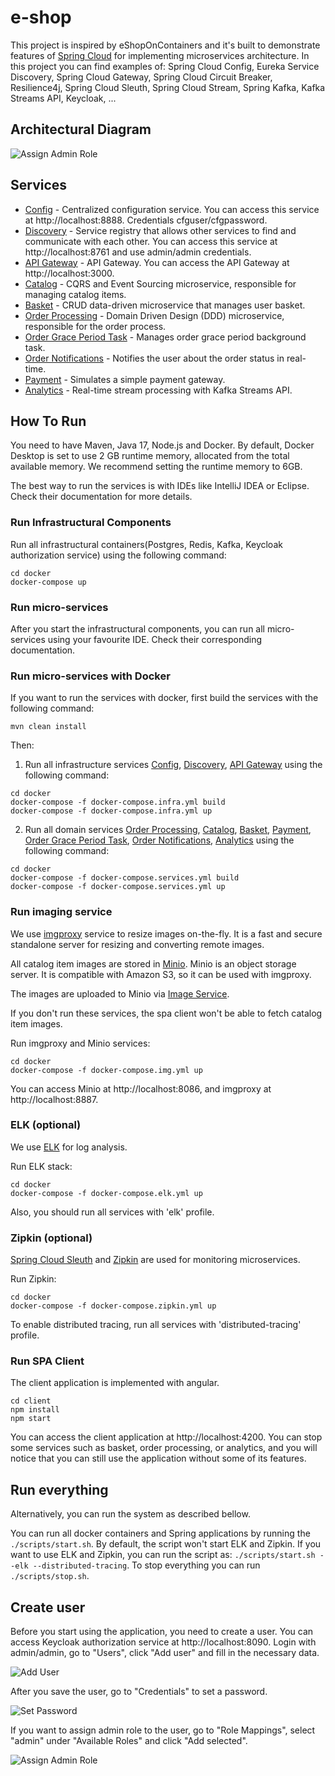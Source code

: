 # e-shop

This project is inspired by eShopOnContainers and it's built to demonstrate features of [Spring Cloud](https://spring.io/projects/spring-cloud) for
implementing microservices architecture. In this project you can find examples of: Spring Cloud Config,
Eureka Service Discovery, Spring Cloud Gateway, Spring Cloud Circuit Breaker, Resilience4j, Spring Cloud Sleuth,
Spring Cloud Stream, Spring Kafka, Kafka Streams API, Keycloak, ...

## Architectural Diagram

![Assign Admin Role](docs/architecture/container-diagram.png)

## Services

- [Config](infrastructure/config) - Centralized configuration service. You can access this service at
  http://localhost:8888. Credentials cfguser/cfgpassword.
- [Discovery](infrastructure/discovery) - Service registry that allows other services to find and communicate with each
  other. You can access this service at http://localhost:8761 and use admin/admin credentials.
- [API Gateway](infrastructure/gateway) - API Gateway. You can access the API Gateway at http://localhost:3000.
- [Catalog](services/catalog) - CQRS and Event Sourcing microservice, responsible for managing catalog items.
- [Basket](services/basket) - CRUD data-driven microservice that manages user basket.
- [Order Processing](services/order-processing) - Domain Driven Design (DDD) microservice, responsible for
  the order process.
- [Order Grace Period Task](services/order-grace-period-task) - Manages order grace period background task.
- [Order Notifications](services/order-notifications) - Notifies the user about the order status in real-time.
- [Payment](services/payment) - Simulates a simple payment gateway.
- [Analytics](services/analytics) - Real-time stream processing with Kafka Streams API.

## How To Run

You need to have Maven, Java 17, Node.js and Docker. By default, Docker Desktop is set to use 2 GB runtime memory, allocated from the total available memory. We recommend setting the runtime memory to 6GB.

The best way to run the services is with IDEs like IntelliJ IDEA or Eclipse. Check their documentation for more details.

### Run Infrastructural Components

Run all infrastructural containers(Postgres, Redis, Kafka, Keycloak authorization service) using the following command:

```
cd docker
docker-compose up
```

### Run micro-services

After you start the infrastructural components, you can run all micro-services using your
favourite IDE. Check their corresponding documentation.

### Run micro-services with Docker

If you want to run the services with docker, first build the services with the following command:

```
mvn clean install
```

Then:

1. Run all infrastructure services [Config](infrastructure/config), [Discovery](infrastructure/discovery),
[API Gateway](infrastructure/gateway) using the following command:

```
cd docker
docker-compose -f docker-compose.infra.yml build
docker-compose -f docker-compose.infra.yml up
```

2. Run all domain services [Order Processing](services/order-processing), [Catalog](services/catalog),
[Basket](services/basket), [Payment](services/payment), [Order Grace Period Task](services/order-grace-period-task),
[Order Notifications](services/order-notifications), [Analytics](services/analytics) using the following command:

```
cd docker
docker-compose -f docker-compose.services.yml build
docker-compose -f docker-compose.services.yml up
```

### Run imaging service

We use [imgproxy](https://imgproxy.net/) service to resize images on-the-fly. It is a fast and secure standalone server for resizing and converting remote images.

All catalog item images are stored in [Minio](https://github.com/minio/minio). Minio is an object storage server. It is compatible with Amazon S3, so it can be used with imgproxy.

The images are uploaded to Minio via [Image Service](infrastructure/image-service).

If you don't run these services, the spa client won't be able to fetch catalog item images.

Run imgproxy and Minio services:

```
cd docker
docker-compose -f docker-compose.img.yml up
```

You can access Minio at http://localhost:8086, and imgproxy at http://localhost:8887.

### ELK (optional)

We use [ELK](https://www.elastic.co/what-is/elk-stack) for log analysis.

Run ELK stack:

```
cd docker
docker-compose -f docker-compose.elk.yml up
```

Also, you should run all services with 'elk' profile.

### Zipkin (optional)

[Spring Cloud Sleuth](https://spring.io/projects/spring-cloud-sleuth) and [Zipkin](https://zipkin.io/) are used for
monitoring microservices.

Run Zipkin:

```
cd docker
docker-compose -f docker-compose.zipkin.yml up
```

To enable distributed tracing, run all services with 'distributed-tracing' profile.

### Run SPA Client

The client application is implemented with angular.

```
cd client
npm install
npm start
```

You can access the client application at http://localhost:4200. You can stop some services such as basket, order
processing, or analytics, and you will notice that you can still use the application without some of its features.

## Run everything

Alternatively, you can run the system as described bellow.

You can run all docker containers and Spring applications by running the `./scripts/start.sh`. By default, the script
won't start ELK and Zipkin. If you want to use ELK and Zipkin, you can run the script as:
`./scripts/start.sh --elk --distributed-tracing`. To stop everything you can run `./scripts/stop.sh`.

## Create user

Before you start using the application, you need to create a user. You can access Keycloak authorization service at
http://localhost:8090. Login with admin/admin, go to "Users", click "Add user" and fill in the necessary data.

![Add User](docs/images/add-user.png)

After you save the user, go to "Credentials" to set a password.

![Set Password](docs/images/set-password.png)

If you want to assign admin role to the user, go to "Role Mappings", select "admin" under "Available Roles" and click
"Add selected".

![Assign Admin Role](docs/images/assign-admin-role.png)
